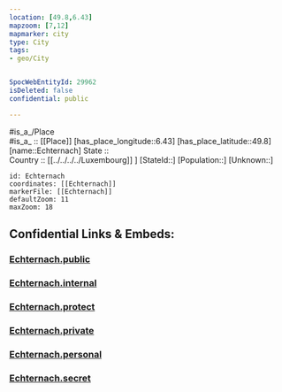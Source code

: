 ```yaml
---
location: [49.8,6.43] 
mapzoom: [7,12] 
mapmarker: city 
type: City
tags:
- geo/City


SpocWebEntityId: 29962
isDeleted: false
confidential: public

---
```

#is_a_/Place  
#is_a_ :: [[Place]] 
[has_place_longitude::6.43] 
[has_place_latitude::49.8] 
[name::Echternach] 
State ::  
Country :: [[../../../../Luxembourg]] ] 
[StateId::] 
[Population::] 
[Unknown::] 


```leaflet
id: Echternach
coordinates: [[Echternach]] 
markerFile: [[Echternach]] 
defaultZoom: 11 
maxZoom: 18
```


## Confidential Links & Embeds: 

### [Echternach.public](/_public/\Earth\Continent\Europe\Europe~West\Luxembourg\Districts~Luxembourg\Grevenmacher\CityEchternach.public.md) 

### [Echternach.internal](/_internal/\Earth\Continent\Europe\Europe~West\Luxembourg\Districts~Luxembourg\Grevenmacher\CityEchternach.internal.md) 

### [Echternach.protect](/_protect/\Earth\Continent\Europe\Europe~West\Luxembourg\Districts~Luxembourg\Grevenmacher\CityEchternach.protect.md) 

### [Echternach.private](/_private/\Earth\Continent\Europe\Europe~West\Luxembourg\Districts~Luxembourg\Grevenmacher\CityEchternach.private.md) 

### [Echternach.personal](/_personal/\Earth\Continent\Europe\Europe~West\Luxembourg\Districts~Luxembourg\Grevenmacher\CityEchternach.personal.md) 

### [Echternach.secret](/_secret/\Earth\Continent\Europe\Europe~West\Luxembourg\Districts~Luxembourg\Grevenmacher\CityEchternach.secret.md)

